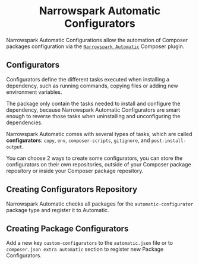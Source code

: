 <h1 align="center">Narrowspark Automatic Configurators</h1>

Narrowspark Automatic Configurations allow the automation of Composer packages configuration via the
[`Narrowspark Automatic`](../README.md) Composer plugin.

Configurators
----------------
Configurators define the different tasks executed when installing a dependency, such as running commands, copying files or adding new environment variables.

The package only contain the tasks needed to install and configure the dependency, because Narrowspark Automatic Configurators are smart enough to reverse those tasks when uninstalling and unconfiguring the dependencies.

Narrowspark Automatic comes with several types of tasks, which are called **configurators**: `copy`, `env`, `composer-scripts`, `gitignore`, and `post-install-output`.

You can choose 2 ways to create some configurators, you can store the configurators on their own repositories, outside of your Composer package repository or inside your Composer package repository.

Creating Configurators Repository
----------------
Narrowspark Automatic checks all packages for the `automatic-configurator` package type and register it to Automatic.

Creating Package Configurators
----------------
Add a new key `custom-configurators` to the `automatic.json` file or to `composer.json extra automatic` section to register new Package Configurators.
